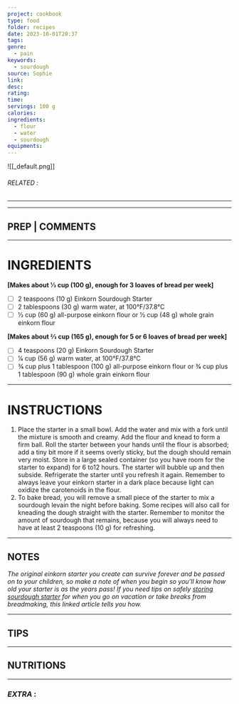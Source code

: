 ```yaml
---
project: cookbook
type: food
folder: recipes
date: 2023-10-01T20:37
tags: 
genre:
  - pain
keywords:
  - sourdough
source: Sophie
link: 
desc: 
rating: 
time: 
servings: 100 g
calories: 
ingredients:
  - flour
  - water
  - sourdough
equipments:
---
```

 
![[_default.png]]
###### *RELATED* : 
---


---
## PREP | COMMENTS



---
# INGREDIENTS

**[Makes about 1⁄3 cup (100 g), enough for 3 loaves of bread per week]**

- [ ] 2 teaspoons (10 g) Einkorn Sourdough Starter
- [ ] 2 tablespoons (30 g) warm water, at 100°F/37.8°C
- [ ] 1⁄2 cup (60 g) all-purpose einkorn flour or 1⁄2 cup (48 g) whole grain einkorn flour

**[Makes about 2⁄3 cup (165 g), enough for 5 or 6 loaves of bread per week]**
- [ ] 4 teaspoons (20 g) Einkorn Sourdough Starter
- [ ] 1⁄4 cup (56 g) warm water, at 100°F/37.8°C
- [ ] 3⁄4 cup plus 1 tablespoon (100 g) all-purpose einkorn flour or 3⁄4 cup plus 1 tablespoon (90 g) whole grain einkorn flour

---
# INSTRUCTIONS

1. Place the starter in a small bowl. Add the water and mix with a fork until the mixture is smooth and creamy. Add the flour and knead to form a firm ball. Roll the starter between your hands until the flour is absorbed; add a tiny bit more if it seems overly sticky, but the dough should remain very moist. Store in a large sealed container (so you have room for the starter to expand) for 6 to12 hours. The starter will bubble up and then subside. Refrigerate the starter until you refresh it again. Remember to always leave your einkorn starter in a dark place because light can oxidize the carotenoids in the flour.
2. To bake bread, you will remove a small piece of the starter to mix a sourdough levain the night before baking. Some recipes will also call for kneading the dough straight with the starter. Remember to monitor the amount of sourdough that remains, because you will always need to have at least 2 teaspoons (10 g) for refreshing.

---
## NOTES

_The original einkorn starter you create can survive forever and be passed on to your children, so make a note of when you begin so you’ll know how old your starter is as the years pass! If you need tips on safely [storing sourdough starter](https://www.thehealthyhomeeconomist.com/storing-sourdough-starter-short-long-term/) for when you go on vacation or take breaks from breadmaking, this linked article tells you how._

---
## TIPS



---
## NUTRITIONS



---
### *EXTRA* :



